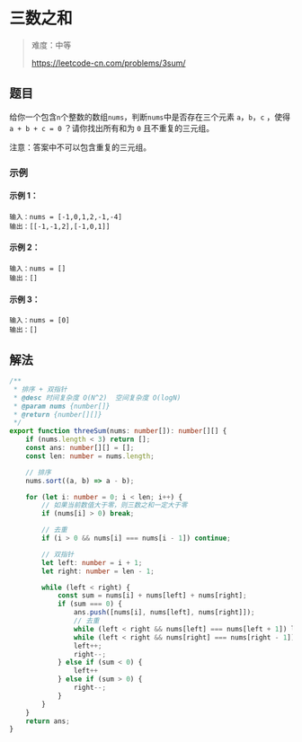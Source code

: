 # 三数之和

> 难度：中等
>
> https://leetcode-cn.com/problems/3sum/

## 题目

给你一个包含`n`个整数的数组`nums`，判断`nums`中是否存在三个元素 `a`，`b`，`c` ，使得`a + b + c = 0` ？请你找出所有和为 `0` 且不重复的三元组。

注意：答案中不可以包含重复的三元组。

### 示例

#### 示例 1：

```
输入：nums = [-1,0,1,2,-1,-4]
输出：[[-1,-1,2],[-1,0,1]]
```

#### 示例 2：

```
输入：nums = []
输出：[]
```

#### 示例 3：

```
输入：nums = [0]
输出：[]
```

## 解法

```typescript
/**
 * 排序 + 双指针
 * @desc 时间复杂度 O(N^2)  空间复杂度 O(logN)
 * @param nums {number[]}
 * @return {number[][]}
 */
export function threeSum(nums: number[]): number[][] {
    if (nums.length < 3) return [];
    const ans: number[][] = [];
    const len: number = nums.length;

    // 排序
    nums.sort((a, b) => a - b);

    for (let i: number = 0; i < len; i++) {
        // 如果当前数值大于零，则三数之和一定大于零
        if (nums[i] > 0) break;

        // 去重
        if (i > 0 && nums[i] === nums[i - 1]) continue;

        // 双指针
        let left: number = i + 1;
        let right: number = len - 1;

        while (left < right) {
            const sum = nums[i] + nums[left] + nums[right];
            if (sum === 0) {
                ans.push([nums[i], nums[left], nums[right]]);
                // 去重
                while (left < right && nums[left] === nums[left + 1]) left++;
                while (left < right && nums[right] === nums[right - 1]) right--;
                left++;
                right--;
            } else if (sum < 0) {
                left++
            } else if (sum > 0) {
                right--;
            }
        }
    }
    return ans;
}
```

